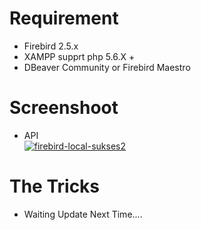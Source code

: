 # Requirement
- Firebird 2.5.x
- XAMPP supprt php 5.6.X +
- DBeaver Community or Firebird Maestro

# Screenshoot
- API <br>
<a href="https://ibb.co/cFz6NrT"><img src="https://i.ibb.co/yyL68Qs/firebird-local-sukses2.jpg" alt="firebird-local-sukses2" border="0"></a>

# The Tricks
- Waiting Update Next Time....